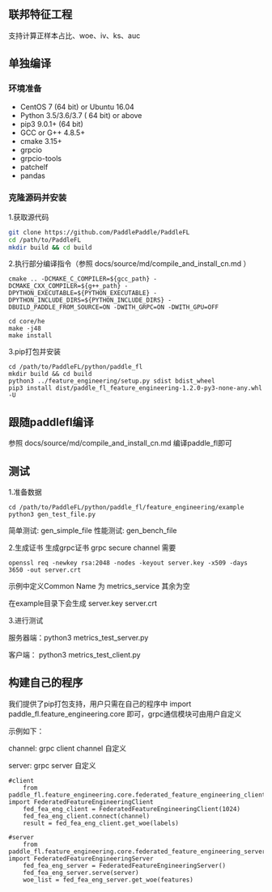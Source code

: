 ## 联邦特征工程

支持计算正样本占比、woe、iv、ks、auc

## 单独编译

### 环境准备
* CentOS 7 (64 bit) or Ubuntu 16.04
* Python 3.5/3.6/3.7 ( 64 bit) or above
* pip3 9.0.1+ (64 bit)
* GCC or G++ 4.8.5+
* cmake 3.15+
* grpcio
* grpcio-tools
* patchelf
* pandas


### 克隆源码并安装

1.获取源代码
```sh
git clone https://github.com/PaddlePaddle/PaddleFL
cd /path/to/PaddleFL
mkdir build && cd build
```

2.执行部分编译指令（参照 docs/source/md/compile_and_install_cn.md ）

```
cmake .. -DCMAKE_C_COMPILER=${gcc_path} -DCMAKE_CXX_COMPILER=${g++_path} -DPYTHON_EXECUTABLE=${PYTHON_EXECUTABLE} -DPYTHON_INCLUDE_DIRS=${PYTHON_INCLUDE_DIRS} -DBUILD_PADDLE_FROM_SOURCE=ON -DWITH_GRPC=ON -DWITH_GPU=OFF
```

```
cd core/he
make -j48
make install
```

3.pip打包并安装
```
cd /path/to/PaddleFL/python/paddle_fl
mkdir build && cd build
python3 ../feature_engineering/setup.py sdist bdist_wheel
pip3 install dist/paddle_fl_feature_engineering-1.2.0-py3-none-any.whl -U
```
## 跟随paddlefl编译
参照 docs/source/md/compile_and_install_cn.md 编译paddle_fl即可

## 测试

1.准备数据
```
cd /path/to/PaddleFL/python/paddle_fl/feature_engineering/example
python3 gen_test_file.py
```
简单测试: gen_simple_file  性能测试: gen_bench_file

2.生成证书
生成grpc证书 grpc secure channel 需要

```
openssl req -newkey rsa:2048 -nodes -keyout server.key -x509 -days 3650 -out server.crt
```
示例中定义Common Name 为 metrics_service 其余为空

在example目录下会生成 server.key server.crt

3.进行测试

服务器端：python3 metrics_test_server.py 

客户端： python3 metrics_test_client.py

## 构建自己的程序

我们提供了pip打包支持，用户只需在自己的程序中 import paddle_fl.feature_engineering.core 即可，grpc通信模块可由用户自定义

示例如下：

channel: grpc client channel 自定义

server: grpc server 自定义

```
#client
    from paddle_fl.feature_engineering.core.federated_feature_engineering_client import FederatedFeatureEngineeringClient
    fed_fea_eng_client = FederatedFeatureEngineeringClient(1024)
    fed_fea_eng_client.connect(channel)
    result = fed_fea_eng_client.get_woe(labels)

#server
    from paddle_fl.feature_engineering.core.federated_feature_engineering_server import FederatedFeatureEngineeringServer
    fed_fea_eng_server = FederatedFeatureEngineeringServer()
    fed_fea_eng_server.serve(server)
    woe_list = fed_fea_eng_server.get_woe(features)
```